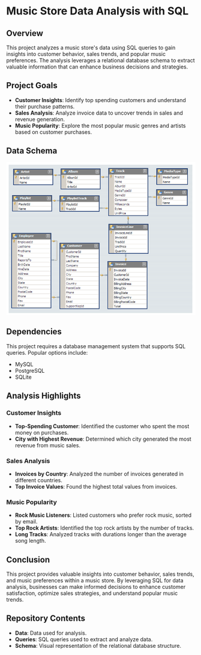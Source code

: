 # Music Store Data Analysis with SQL

## Overview
This project analyzes a music store's data using SQL queries to gain insights into customer behavior, sales trends, and popular music preferences. The analysis leverages a relational database schema to extract valuable information that can enhance business decisions and strategies.

## Project Goals
- **Customer Insights**: Identify top spending customers and understand their purchase patterns.
- **Sales Analysis**: Analyze invoice data to uncover trends in sales and revenue generation.
- **Music Popularity**: Explore the most popular music genres and artists based on customer purchases.

## Data Schema  
![MusicDatabaseSchema](https://github.com/Rudra-Patel-2906/MusicStoreAnalysis/blob/main/MusicDatabaseSchema.png)

## Dependencies
This project requires a database management system that supports SQL queries. Popular options include:
- MySQL
- PostgreSQL
- SQLite

## Analysis Highlights

### Customer Insights
- **Top-Spending Customer**: Identified the customer who spent the most money on purchases.
- **City with Highest Revenue**: Determined which city generated the most revenue from music sales.

### Sales Analysis
- **Invoices by Country**: Analyzed the number of invoices generated in different countries.
- **Top Invoice Values**: Found the highest total values from invoices.

### Music Popularity
- **Rock Music Listeners**: Listed customers who prefer rock music, sorted by email.
- **Top Rock Artists**: Identified the top rock artists by the number of tracks.
- **Long Tracks**: Analyzed tracks with durations longer than the average song length.

## Conclusion
This project provides valuable insights into customer behavior, sales trends, and music preferences within a music store. By leveraging SQL for data analysis, businesses can make informed decisions to enhance customer satisfaction, optimize sales strategies, and understand popular music trends.

## Repository Contents
- **Data**: Data used for analysis.
- **Queries**: SQL queries used to extract and analyze data.
- **Schema**: Visual representation of the relational database structure.
